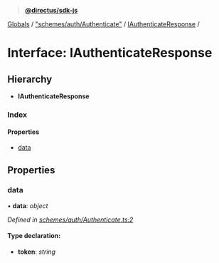 > **[@directus/sdk-js](../README.md)**

[Globals](../README.md) / ["schemes/auth/Authenticate"](../modules/_schemes_auth_authenticate_.md) / [IAuthenticateResponse](_schemes_auth_authenticate_.iauthenticateresponse.md) /

# Interface: IAuthenticateResponse

## Hierarchy

* **IAuthenticateResponse**

### Index

#### Properties

* [data](_schemes_auth_authenticate_.iauthenticateresponse.md#data)

## Properties

###  data

• **data**: *object*

*Defined in [schemes/auth/Authenticate.ts:2](https://github.com/direcuts/sdk-js/tree/master/schemes/auth/Authenticate.ts#L2)*

#### Type declaration:

* **token**: *string*